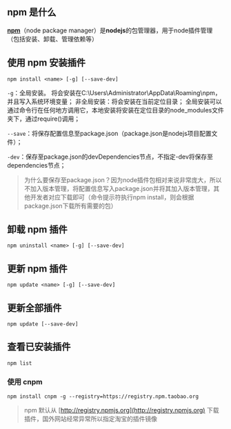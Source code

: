 ## npm 是什么
[**npm**](https://docs.npmjs.com/)（node package manager）是**nodejs**的包管理器，用于node插件管理（包括安装、卸载、管理依赖等）
## 使用 npm 安装插件
	npm install <name> [-g] [--save-dev]
`-g`：全局安装。
将会安装在C:\Users\Administrator\AppData\Roaming\npm，并且写入系统环境变量； 非全局安装：将会安装在当前定位目录； 全局安装可以通过命令行在任何地方调用它，本地安装将安装在定位目录的node_modules文件夹下，通过require()调用；

`--save`：将保存配置信息至package.json（package.json是nodejs项目配置文件）；

`-dev`：保存至package.json的devDependencies节点，不指定-dev将保存至dependencies节点；
> 为什么要保存至package.json？因为node插件包相对来说非常庞大，所以不加入版本管理，将配置信息写入package.json并将其加入版本管理，其他开发者对应下载即可（命令提示符执行npm install，则会根据package.json下载所有需要的包）

## 卸载 npm 插件
	npm uninstall <name> [-g] [--save-dev]
## 更新 npm 插件
	npm update <name> [-g] [--save-dev]
## 更新全部插件
	npm update [--save-dev]
## 查看已安装插件
	npm list



### 使用 cnpm
	npm install cnpm -g --registry=https://registry.npm.taobao.org
> npm 默认从 [http://registry.npmjs.org](http://registry.npmjs.org) 下载插件，国外网站经常异常所以指定淘宝的插件镜像

